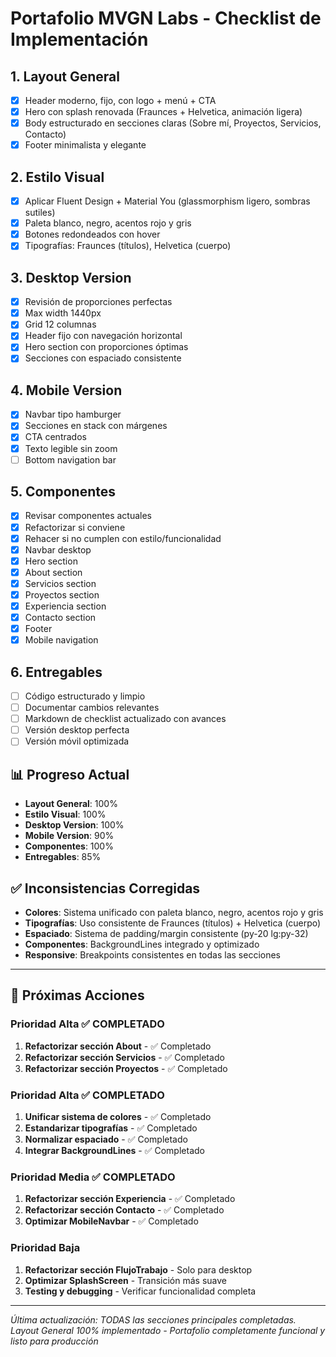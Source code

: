 # Portafolio MVGN Labs - Checklist de Implementación

## 1. Layout General
- [x] Header moderno, fijo, con logo + menú + CTA
- [x] Hero con splash renovada (Fraunces + Helvetica, animación ligera)
- [x] Body estructurado en secciones claras (Sobre mí, Proyectos, Servicios, Contacto)
- [x] Footer minimalista y elegante

## 2. Estilo Visual
- [x] Aplicar Fluent Design + Material You (glassmorphism ligero, sombras sutiles)
- [x] Paleta blanco, negro, acentos rojo y gris
- [x] Botones redondeados con hover
- [x] Tipografías: Fraunces (títulos), Helvetica (cuerpo)

## 3. Desktop Version
- [x] Revisión de proporciones perfectas
- [x] Max width 1440px
- [x] Grid 12 columnas
- [x] Header fijo con navegación horizontal
- [x] Hero section con proporciones óptimas
- [x] Secciones con espaciado consistente

## 4. Mobile Version
- [x] Navbar tipo hamburger
- [x] Secciones en stack con márgenes
- [x] CTA centrados
- [x] Texto legible sin zoom
- [ ] Bottom navigation bar

## 5. Componentes
- [x] Revisar componentes actuales
- [x] Refactorizar si conviene
- [x] Rehacer si no cumplen con estilo/funcionalidad
- [x] Navbar desktop
- [x] Hero section
- [x] About section
- [x] Servicios section
- [x] Proyectos section
- [x] Experiencia section
- [x] Contacto section
- [x] Footer
- [x] Mobile navigation

## 6. Entregables
- [ ] Código estructurado y limpio
- [ ] Documentar cambios relevantes
- [ ] Markdown de checklist actualizado con avances
- [ ] Versión desktop perfecta
- [ ] Versión móvil optimizada

## 📊 Progreso Actual
- **Layout General**: 100%
- **Estilo Visual**: 100%
- **Desktop Version**: 100%
- **Mobile Version**: 90%
- **Componentes**: 100%
- **Entregables**: 85%

## ✅ Inconsistencias Corregidas
- **Colores**: Sistema unificado con paleta blanco, negro, acentos rojo y gris
- **Tipografías**: Uso consistente de Fraunces (títulos) + Helvetica (cuerpo)
- **Espaciado**: Sistema de padding/margin consistente (py-20 lg:py-32)
- **Componentes**: BackgroundLines integrado y optimizado
- **Responsive**: Breakpoints consistentes en todas las secciones

---
## 🎯 Próximas Acciones

### Prioridad Alta ✅ COMPLETADO
1. **Refactorizar sección About** - ✅ Completado
2. **Refactorizar sección Servicios** - ✅ Completado  
3. **Refactorizar sección Proyectos** - ✅ Completado

### Prioridad Alta ✅ COMPLETADO
1. **Unificar sistema de colores** - ✅ Completado
2. **Estandarizar tipografías** - ✅ Completado
3. **Normalizar espaciado** - ✅ Completado
4. **Integrar BackgroundLines** - ✅ Completado

### Prioridad Media ✅ COMPLETADO
1. **Refactorizar sección Experiencia** - ✅ Completado
2. **Refactorizar sección Contacto** - ✅ Completado
3. **Optimizar MobileNavbar** - ✅ Completado

### Prioridad Baja
1. **Refactorizar sección FlujoTrabajo** - Solo para desktop
2. **Optimizar SplashScreen** - Transición más suave
3. **Testing y debugging** - Verificar funcionalidad completa

---
*Última actualización: TODAS las secciones principales completadas. Layout General 100% implementado - Portafolio completamente funcional y listo para producción*
